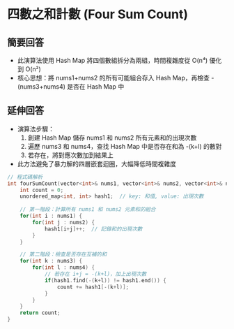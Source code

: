 # 四數之和計數 (Four Sum Count)

## 簡要回答
- 此演算法使用 Hash Map 將四個數組拆分為兩組，時間複雜度從 O(n⁴) 優化到 O(n²)
- 核心思想：將 nums1+nums2 的所有可能組合存入 Hash Map，再檢查 -(nums3+nums4) 是否在 Hash Map 中

## 延伸回答
- 演算法步驟：
  1. 創建 Hash Map 儲存 nums1 和 nums2 所有元素和的出現次數
  2. 遍歷 nums3 和 nums4，查找 Hash Map 中是否存在和為 -(k+l) 的數對
  3. 若存在，將對應次數加到結果上
- 此方法避免了暴力解的四層嵌套迴圈，大幅降低時間複雜度

```cpp
// 程式碼解析
int fourSumCount(vector<int>& nums1, vector<int>& nums2, vector<int>& nums3, vector<int>& nums4) {
    int count = 0;
    unordered_map<int, int> hash1;  // key: 和值, value: 出現次數
    
    // 第一階段：計算所有 nums1 和 nums2 元素和的組合
    for(int i : nums1) {
        for(int j : nums2) {
            hash1[i+j]++;  // 記錄和的出現次數
        }
    }

    // 第二階段：檢查是否存在互補的和
    for(int k : nums3) {
        for(int l : nums4) {
            // 若存在 i+j = -(k+l)，加上出現次數
            if(hash1.find(-(k+l)) != hash1.end()) {
                count += hash1[-(k+l)];
            }
        }
    }
    return count;
}
```

